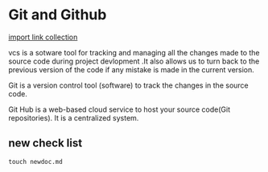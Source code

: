 # Git and Github

[import link collection](https://www.notion.so/import-link-collection-dcb854b36f4a4df3bf888d7505530200?pvs=21)

vcs is a sotware tool for tracking and managing all the changes made to the source code during project devlopment .It also allows us to turn back to the previous version of the code if any mistake is made in the current version. 

Git is a version control tool (software) to track the changes in the source code.

Git Hub is a web-based cloud service to host your source code(Git repositories). It is a centralized system.  

## new check list  

```
touch newdoc.md 

```
